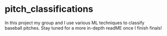 # pitch_classifications
In this project my group and I use various ML techniques to classify baseball pitches. Stay tuned for a more in-depth readME once I finish finals!
